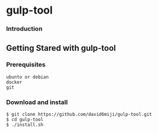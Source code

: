 # gulp-tool

### Introduction

## Getting Stared with gulp-tool

### Prerequisites

	ubunto or debian
	docker
	git

### Download and install	

	$ git clone https://github.com/david6miji/gulp-tool.git
	$ cd gulp-tool
	$ ./install.sh
	
	
